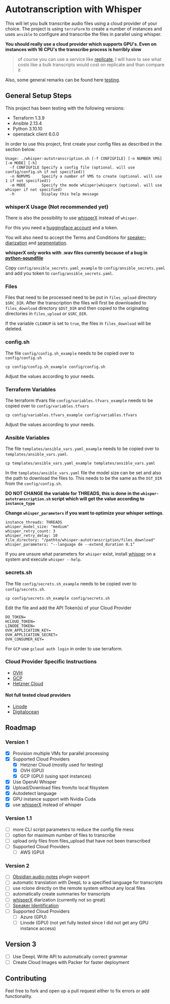 # Autotranscription with Whisper


This will let you bulk transcribe audio files using a cloud provider of your choice. The project is using `terraform` to create a number of instances and uses `ansible` to configure and transcribe the files in parallel using whisper.

**You should really use a cloud provider which supports GPU's. Even on instances with 16 CPU's the transcribe process is horribly slow**

> of course you can use a service like [replicate](https://replicate.com/), I will have to see what costs like a bulk transcripts would cost on replicate and than compare it

Also, some general remarks can be found here [testing](./testing.md).

## General Setup Steps

This project has been testing with the following versions:

- Terraform 1.3.9
- Ansible 2.13.4
- Python 3.10.10
- openstack client 6.0.0

In order to use this project, first create your config files as described in the section below.

```shell
Usage: ./whisper-autotranscription.sh [-f CONFIGFILE] [-n NUMBER VMS] [-m MODE] [-h]
  -f CONFIGFILE Specify a config file (optional. will use config/config.sh if not specified))
  -n NUMVMS     Specify a number of VMS to create (optional. will use 1 if not specified))
  -m MODE       Specify the mode whisper|whisperx (optional. will use whisper if not specified)
  -h            Display this help message
```

### whisperX Usage (Not recommended yet)

There is also the possibility to use [whisperX](https://github.com/m-bain/whisperX) instead of `whisper`.

For this you need a [huggingface account](https://huggingface.co) and a token.

You will also need to accept the Terms and Conditions for [speaker-diarization](https://huggingface.co/pyannote/speaker-diarization) and [segmentation](https://huggingface.co/pyannote/segmentation).

**whisperX only works with .wav files currently because of a bug in [python-soundfile](https://github.com/m-bain/whisperX/issues/41)**

Copy `config/ansible_secrets.yaml_example` to `config/ansible_secrets.yaml` and add you token to `config/ansible_secrets.yaml`.

### Files

Files that need to be processed need to be put in `files_upload` directory `$SRC_DIR`. After the transcription the files will first be downloaded to `files_download` directory `$DST_DIR` and then copied to the originating directories in `files_upload` or `$SRC_DIR`.

If the variable `CLEANUP` is set to `true`, the files in `files_download` will be deleted.

### config.sh

The file `config/config.sh_example` needs to be copied over to `config/config.sh`

```shell
cp config/config.sh_example config/config.sh
```

Adjust the values according to your needs.

### Terraform Variables

The terraform tfvars file `config/variables.tfvars_example` needs to be copied over to `config/variables.tfvars`

```shell
cp config/variables.tfvars_example config/variables.tfvars
```

Adjust the values according to your needs.

### Ansible Variables

The file `templates/ansible_vars.yaml_example` needs to be copied over to `templates/ansible_vars.yaml`.

```shell
cp templates/ansible_vars.yaml_example templates/ansible_vars.yaml
```

In the `templates/ansible_vars.yaml` file the model size can be set and also the path to download the files to. This needs to be the same as the `DST_DIR` from the `config/config.sh`.

**DO NOT CHANGE the variable for THREADS, this is done in the `whisper-autotranscription.sh` script which will get the value according to `instance_type`**

**Change `whisper_parameters` if you want to optimize your whisper settings**.

```shell
instance_threads: THREADS
whisper_model_size: "medium"
whisper_retry_count: 3
whisper_retry_delay: 10
file_directory: "/pathto/whisper-autotranscription/files_download"
whisper_parameters: "--language de --extend_duration 0.1"
```

If you are unsure what parameters for `whisper` exist, install [whisper](https://github.com/openai/whisper) on a system and execute `whisper --help`.

### secrets.sh

The file `config/secrets.sh_example` needs to be copied over to `config/secrets.sh`.

```shell
cp config/secrets.sh_example config/secrets.sh
```

Edit the file and add the API Token(s) of your Cloud Provider

```shell
DO_TOKEN=
HCLOUD_TOKEN=
LINODE_TOKEN=
OVH_APPLICATION_KEY=
OVH_APPLICATION_SECRET=
OVH_CONSUMER_KEY=
```

For `GCP` use `gcloud auth login` in order to use terraform.

### Cloud Provider Specific Instructions

- [OVH](./ovh/README.md)
- [GCP](./gcp/README.md)
- [Hetzner Cloud](./hetzner/README.md)

#### Not full tested cloud providers

- [Linode](./linode/README.md)
- [Digitalocean](./digitalocean/README.md)


## Roadmap

### Version 1

- [x] Provision multiple VMs for parallel processing
- [x] Supported Cloud Providers
	- [x] Hetzner Cloud (mostly used for testing)
	- [x] OVH (GPU)
  - [x] GCP (GPU) (using spot instances)
- [x] Use OpenAI Whisper
- [x] Upload/Download files from/to local filsystem
- [x] Autodetect language
- [x] GPU instance support with Nvidia Cuda
- [x] use [whisperX](https://github.com/m-bain/whisperX) instead of whisper

### Version 1.1

- [ ] more CLI script parameters to reduce the config file mess
- [ ] option for maximum number of files to transcribe
- [ ] upload only files from files_upload that have not been transcribed
- [ ] Supported Cloud Providers
  - [ ] AWS (GPU)

### Version 2

- [ ] [Obsidian audio-notes](https://github.com/jjmaldonis/obsidian-audio-notes) plugin support
- [ ] automatic translation with DeepL to a specified language for transcripts
- [ ] use rclone directly on the remote system without any local files
- [ ] automatically create summaries for transcripts
- [ ] [whisperX](https://github.com/m-bain/whisperX) diarization (currently not so great)
- [ ] [Speaker Identification](https://github.com/lablab-ai/Whisper-transcription_and_diarization-speaker-identification-)
- [ ] Supported Cloud Providers
  - [ ] Azure (GPU)
  - [ ] Linode (GPU) (not yet fully tested since I did not get any GPU instance access)

## Version 3

- [ ] Use DeepL Write API to automatically correct grammar
- [ ] Create Cloud Images with Packer for faster deployment

## Contributing

Feel free to fork and open up a pull request either to fix errors or add functionality.
